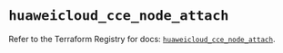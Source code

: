 # `huaweicloud_cce_node_attach`

Refer to the Terraform Registry for docs: [`huaweicloud_cce_node_attach`](https://registry.terraform.io/providers/huaweicloud/huaweicloud/1.71.1/docs/resources/cce_node_attach).
